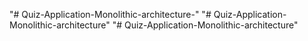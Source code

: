 "# Quiz-Application-Monolithic-architecture-" 
"# Quiz-Application-Monolithic-architecture" 
"# Quiz-Application-Monolithic-architecture" 
